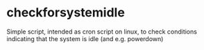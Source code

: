 # checkforsystemidle
Simple script, intended as cron script on linux, to check conditions indicating that the system is idle (and e.g. powerdown)

